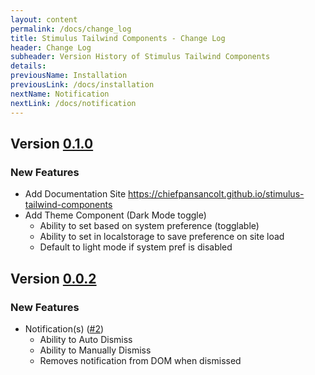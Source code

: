 ```yaml
---
layout: content
permalink: /docs/change_log
title: Stimulus Tailwind Components - Change Log
header: Change Log
subheader: Version History of Stimulus Tailwind Components
details:
previousName: Installation
previousLink: /docs/installation
nextName: Notification
nextLink: /docs/notification
---
```


## Version [0.1.0](https://github.com/chiefpansancolt/stimulus-tailwind-components/releases/tag/0.1.0)

### New Features

- Add Documentation Site https://chiefpansancolt.github.io/stimulus-tailwind-components
- Add Theme Component (Dark Mode toggle)
  - Ability to set based on system preference (togglable)
  - Ability to set in localstorage to save preference on site load
  - Default to light mode if system pref is disabled

## Version [0.0.2](https://github.com/chiefpansancolt/stimulus-tailwind-components/releases/tag/0.0.2)

### New Features

- Notification(s) ([#2](https://github.com/chiefpansancolt/stimulus-tailwind-components/issues/2))
  - Ability to Auto Dismiss
  - Ability to Manually Dismiss
  - Removes notification from DOM when dismissed
